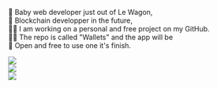 🍼 Baby web developer just out of Le Wagon, <br>🥷 Blockchain developper in the future,<br>🧑‍💻 I am working on a personal and free project on my GitHub. <br>🧑‍🎨 The repo is called "Wallets" and the app will be <br>🚀 Open and free to use one it's finish.

![](https://github-readme-stats.vercel.app/api?username=PierreAnders&theme=dark&hide_border=true&include_all_commits=false&count_private=false)<br/>
![](https://github-readme-streak-stats.herokuapp.com/?user=PierreAnders&theme=dark&hide_border=true)<br/>
![](https://github-readme-stats.vercel.app/api/top-langs/?username=PierreAnders&theme=dark&hide_border=true&include_all_commits=false&count_private=false&layout=compact)
